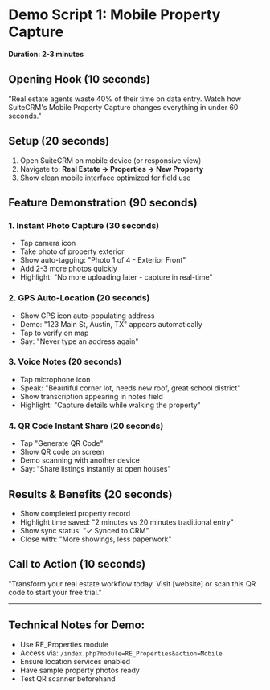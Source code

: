 # Demo Script 1: Mobile Property Capture
**Duration: 2-3 minutes**

## Opening Hook (10 seconds)
"Real estate agents waste 40% of their time on data entry. Watch how SuiteCRM's Mobile Property Capture changes everything in under 60 seconds."

## Setup (20 seconds)
1. Open SuiteCRM on mobile device (or responsive view)
2. Navigate to: **Real Estate → Properties → New Property**
3. Show clean mobile interface optimized for field use

## Feature Demonstration (90 seconds)

### 1. Instant Photo Capture (30 seconds)
- Tap camera icon
- Take photo of property exterior
- Show auto-tagging: "Photo 1 of 4 - Exterior Front"
- Add 2-3 more photos quickly
- Highlight: "No more uploading later - capture in real-time"

### 2. GPS Auto-Location (20 seconds)
- Show GPS icon auto-populating address
- Demo: "123 Main St, Austin, TX" appears automatically
- Tap to verify on map
- Say: "Never type an address again"

### 3. Voice Notes (20 seconds)
- Tap microphone icon
- Speak: "Beautiful corner lot, needs new roof, great school district"
- Show transcription appearing in notes field
- Highlight: "Capture details while walking the property"

### 4. QR Code Instant Share (20 seconds)
- Tap "Generate QR Code"
- Show QR code on screen
- Demo scanning with another device
- Say: "Share listings instantly at open houses"

## Results & Benefits (20 seconds)
- Show completed property record
- Highlight time saved: "2 minutes vs 20 minutes traditional entry"
- Show sync status: "✓ Synced to CRM"
- Close with: "More showings, less paperwork"

## Call to Action (10 seconds)
"Transform your real estate workflow today. Visit [website] or scan this QR code to start your free trial."

---

## Technical Notes for Demo:
- Use RE_Properties module
- Access via: `/index.php?module=RE_Properties&action=Mobile`
- Ensure location services enabled
- Have sample property photos ready
- Test QR scanner beforehand